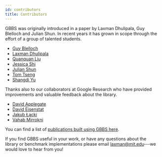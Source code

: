 ```yaml
---
id: contributors
title: Contributors
---
```


GBBS was originally introduced in a paper by Laxman Dhulipala, Guy
Blelloch and Julian Shun. In recent years it has grown in scope
through the effort of a group of talented students.

* [Guy Blelloch](http://www.cs.cmu.edu/~guyb/)
* [Laxman Dhulipala](https://ldhulipala.github.io/)
* [Quanquan Liu](http://quanquancliu.com/)
* [Jessica Shi](http://web.mit.edu/jeshi/www/about/)
* [Julian Shun](https://people.csail.mit.edu/jshun)
* [Tom Tseng](https://www.tomhmtseng.com/)
* [Shangdi Yu](https://yushangdi.github.io/)

Thanks also to our collaborators at Google Research who have provided
improvements and valuable feedback about the library.

* [David Applegate](https://research.google/people/DavidApplegate/)
* [David Eisenstat](https://www.davideisenstat.com/)
* [Jakub Łącki](https://research.google/people/105517/)
* [Vahab Mirrokni](https://people.csail.mit.edu/mirrokni/Welcome.html)

You can find a list of [publications built using GBBS here](research).

If you find GBBS useful in your work, or have any
questions about the library or benchmark implementations please email
[laxman@mit.edu](laxman@mit.edu)---we would love to hear from you!
